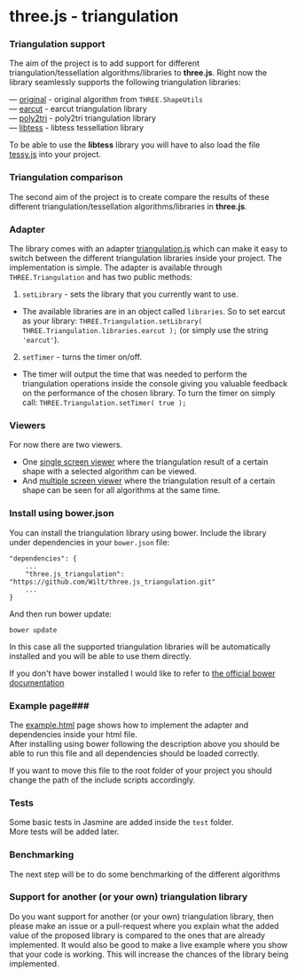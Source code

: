 three.js - triangulation
========

### Triangulation support ###

The aim of the project is to add support for different triangulation/tessellation algorithms/libraries to **three.js**.
Right now the library seamlessly supports the following triangulation libraries:

— [original](https://github.com/mrdoob/three.js/blob/master/src/extras/ShapeUtils.js) - original algorithm from `THREE.ShapeUtils`<br>
— [earcut](https://github.com/mapbox/earcut) - earcut triangulation library<br>
— [poly2tri](https://github.com/r3mi/poly2tri.js) - poly2tri triangulation library<br>
— [libtess](https://github.com/brendankenny/libtess.js/) - libtess tessellation library<br> 

To be able to use the **libtess** library you will have to also load the file [tessy.js](tessy.js) into your project. 

### Triangulation comparison ###

The second aim of the project is to create compare the results of these different triangulation/tessellation algorithms/libraries in **three.js**.

### Adapter ###

The library comes with an adapter [triangulation.js](triangulation.js) which can make it easy to switch between the different triangulation libraries inside your project. The implementation is simple.
The adapter is available through `THREE.Triangulation` and has two public methods:

1. `setLibrary` - sets the library that you currently want to use.
  * The available libraries are in an object called `libraries`. So to set earcut as your library: `THREE.Triangulation.setLibrary( THREE.Triangulation.libraries.earcut );` (or  simply use the string `'earcut'`).

2. `setTimer` - turns the timer on/off.
  * The timer will output the time that was needed to perform the triangulation operations inside the console giving you valuable feedback on the performance of the chosen library.
  To turn the timer on simply call: `THREE.Triangulation.setTimer( true );`


### Viewers ###

For now there are two viewers.

- One [single screen viewer](https://rawgit.com/Wilt/three.js_triangulation/master/viewers/single.html) where the triangulation result of a certain shape with a selected algorithm can be viewed.
- And [multiple screen viewer](https://rawgit.com/Wilt/three.js_triangulation/master/viewers/multiple.html) where the triangulation result of a certain shape can be seen for all algorithms at the same time.

### Install using bower.json ###

You can install the triangulation library using bower. Include the library under dependencies in your `bower.json` file:

    "dependencies": {
        ...
        "three.js_triangulation": "https://github.com/Wilt/three.js_triangulation.git"
        ...
    }

And then run bower update:
 
    bower update
    
In this case all the supported triangulation libraries will be automatically installed and you will be able to use them directly.

If you don't have bower installed I would like to refer to [the official bower documentation](http://bower.io/)

### Example page###

The [example.html](https://rawgit.com/Wilt/three.js_triangulation/master/example.html) page shows how to implement the adapter and dependencies inside your html file.<br>
After installing using bower following the description above you should be able to run this file and all dependencies should be loaded correctly.

If you want to move this file to the root folder of your project you should change the path of the include scripts accordingly.

### Tests ###

Some basic tests in Jasmine are added inside the `test` folder.<br>
More tests will be added later.

### Benchmarking ###

The next step will be to do some benchmarking of the different algorithms

### Support for another (or your own) triangulation library ###

Do you want support for another (or your own) triangulation library, then please make an issue or a pull-request where you explain what the added value of the 
proposed library is compared to the ones that are already implemented. It would also be good to make a live example where you show that your code is working. 
This will increase the chances of the library being implemented.